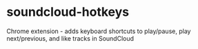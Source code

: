 # soundcloud-hotkeys
Chrome extension - adds keyboard shortcuts to play/pause, play next/previous, and like tracks in SoundCloud

